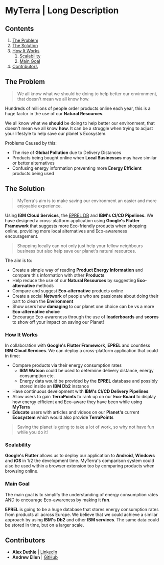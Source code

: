 # MyTerra | Long Description

## Contents

1. [The Problem](#the-problem)
1. [The Solution](#the-solution)
1. [How It Works](#how-it-works)
    1. [Scalability](#scalability)
    1. [Main Goal](#main-goal)
1. [Contributors](#contributors)

## The Problem

> We all know what we should be doing to help better our environment, that doesn't mean we all know how.

Hundreds of millions of people order products online each year, this is a huge factor in the use of our **Natural Resources**.

We all know what we **should** be doing to help better our environment, that doesn't mean we all know **how**. It can be a struggle when trying to adjust your lifestyle to help save our planet's Ecosystem.

Problems Caused by this:

* The rise of **Global Pollution** due to Delivery Distances
* Products being bought online when **Local Businesses** may have similar or better alternatives
* Confusing energy information preventing more **Energy Efficient** products being used

## The Solution

> MyTerra's aim is to make saving our environment an easier and more enjoyable experience.

Using **IBM Cloud Services**, the <a href="https://ec.europa.eu/info/energy-climate-change-environment/standards-tools-and-labels/products-labelling-rules-and-requirements/energy-label-and-ecodesign/product-database_en">EPREL DB</a> and **IBM's CI/CD Pipelines**. We have designed a cross-platform application using **Google's Flutter Framework** that suggests more Eco-friendly products when shopping online, providing more local alternatives and Eco-awareness encouragement.

> Shopping locally can not only just help your fellow neighbours business but also help save our planet's natural resources.

The aim is to:

* Create a simple way of reading **Product Energy Information** and compare this information with other **Products** 
* Help reduce the use of our **Natural Resources** by suggesting **Eco-alternative** methods
* Compare and suggest **Eco-alternative** products online
* Create a social **Network** of people who are passionate about doing their part to clean the **Environment**
* Show users how **damaging** to our planet one choice can be vs a more **Eco-alternative choice**
* Encourage Eco-awareness through the use of **leaderboards** and **scores** to show off your impact on saving our Planet!

### How It Works

In collaboration with **Google's Flutter Framework**, **EPREL** and countless **IBM Cloud Services**. We can deploy a cross-platform application that could in time:

* Compare products via their energy consumption rates
    * **IBM Watson** could be used to determine delivery distance, energy consumption etc.
    * Energy data would be provided by the **EPREL** database and possibly stored inside an **IBM Db2** instance
* Have continuous development with **IBM's CI/CD Delivery Pipelines**
* Allow users to gain **TerraPoints** to rank up on our **Eco-Board** to display how energy efficient and Eco-aware they have been while using **MyTerra**
* **Educate** users with articles and videos on our **Planet's** current **Ecosystem** which would also provide **TerraPoints**

> Saving the planet is going to take a lot of work, so why not have fun while you do it!

### Scalability

**Google's Flutter** allows us to deploy our application to **Android**, **Windows** and **iOS** in 1/2 the development time. MyTerra's comparison system could also be used within a browser extension too by comparing products when browsing online.

### Main Goal

The main goal is to simplify the understanding of energy consumption rates AND to encourage Eco-awareness by making it **fun**.

**EPREL** is going to be a huge database that stores energy consumption rates from products all across Europe. We believe that we could achieve a similar approach by using **IBM's Db2** and other **IBM services**. The same data could be stored in time, but on a larger scale.

## Contributors

* **Alex Duthie** | <a href="https://www.linkedin.com/in/alexduthielnkdn/">Linkedin</a>
* **Andrew Ellen** | <a href="https://github.com/AndrewEllen">GitHub</a>